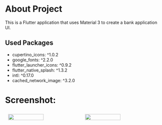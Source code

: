 # About Project
This is a Flutter application that uses Material 3 to create a bank application UI.

## Used Packages

* cupertino_icons: ^1.0.2
* google_fonts: ^2.2.0
* flutter_launcher_icons: ^0.9.2
* flutter_native_splash: ^1.3.2
* intl: ^0.17.0
* cached_network_image: ^3.2.0

# Screenshot:

<div style="display: flex;">
  <img src="home.png" style="width: 50%; margin: 10px;">
  <img src="transfer.png" style="width: 50%; margin: 10px;">
</div>
